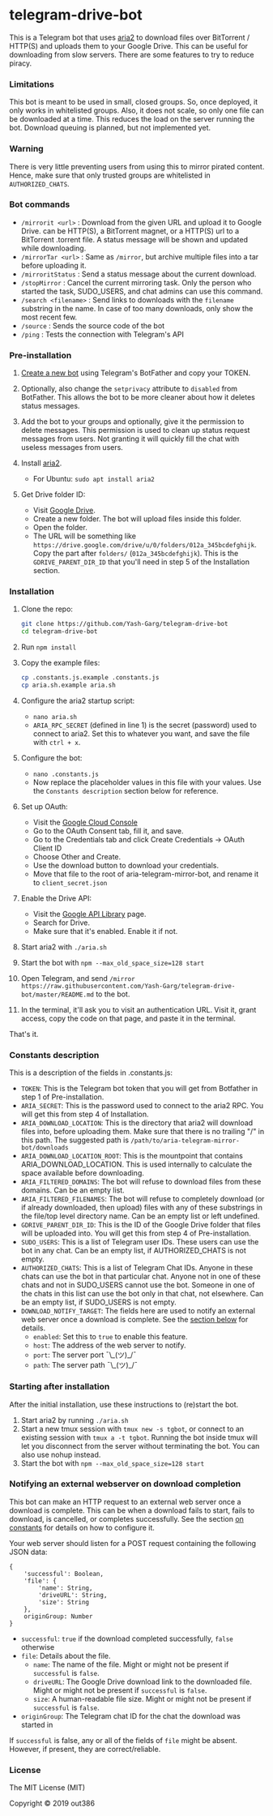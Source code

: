 # telegram-drive-bot

This is a Telegram bot that uses [aria2](https://github.com/aria2/aria2) to download files over BitTorrent / HTTP(S) and uploads them to your Google Drive. This can be useful for downloading from slow servers. There are some features to try to reduce piracy.

### Limitations

This bot is meant to be used in small, closed groups. So, once deployed, it only works in whitelisted groups. Also, it does not scale, so only one file can be downloaded at a time. This reduces the load on the server running the bot. Download queuing is planned, but not implemented yet.

### Warning

There is very little preventing users from using this to mirror pirated content. Hence, make sure that only trusted groups are whitelisted in `AUTHORIZED_CHATS`.

### Bot commands

* `/mirrorit <url>` : Download from the given URL and upload it to Google Drive. <url> can be HTTP(S), a BitTorrent magnet, or a HTTP(S) url to a BitTorrent .torrent file. A status message will be shown and updated while downloading.
* `/mirrorTar <url>` : Same as `/mirror`, but archive multiple files into a tar before uploading it.
* `/mirroritStatus` : Send a status message about the current download.
* `/stopMirror` : Cancel the current mirroring task. Only the person who started the task, SUDO_USERS, and chat admins can use this command.
* `/search <filename>` : Send links to downloads with the `filename` substring in the name. In case of too many downloads, only show the most recent few. 
* `/source` : Sends the source code of the bot
* `/ping` : Tests the connection with Telegram's API

### Pre-installation

1. [Create a new bot](https://core.telegram.org/bots#3-how-do-i-create-a-bot) using Telegram's BotFather and copy your TOKEN.

2. Optionally, also change the `setprivacy` attribute to `disabled` from BotFather. This allows the bot to be more cleaner about how it deletes status messages.

3. Add the bot to your groups and optionally, give it the permission to delete messages. This permission is used to clean up status request messages from users. Not granting it will quickly fill the chat with useless messages from users.

4. Install [aria2](https://github.com/aria2/aria2).
   * For Ubuntu:
     `sudo apt install aria2`

5. Get Drive folder ID:

   * Visit [Google Drive](https://drive.google.com).
   * Create a new folder. The bot will upload files inside this folder.
   * Open the folder.
   * The URL will be something like `https://drive.google.com/drive/u/0/folders/012a_345bcdefghijk`. Copy the part after `folders/` (`012a_345bcdefghijk`). This is the `GDRIVE_PARENT_DIR_ID` that you'll need in step 5 of the Installation section.

### Installation

1. Clone the repo:

   ```bash
   git clone https://github.com/Yash-Garg/telegram-drive-bot
   cd telegram-drive-bot
   ```

2. Run `npm install`

3. Copy the example files:

   ```bash
   cp .constants.js.example .constants.js
   cp aria.sh.example aria.sh
   ```

4. Configure the aria2 startup script:

   * `nano aria.sh`
   * `ARIA_RPC_SECRET` (defined in line 1) is the secret (password) used to connect to aria2. Set this to whatever you want, and save the file with `ctrl + x`.

5. Configure the bot:

   * `nano .constants.js`
   * Now replace the placeholder values in this file with your values. Use the `Constants description` section below for reference.

6. Set up OAuth:

   * Visit the [Google Cloud Console](https://console.developers.google.com/apis/credentials)
   * Go to the OAuth Consent tab, fill it, and save.
   * Go to the Credentials tab and click Create Credentials -> OAuth Client ID
   * Choose Other and Create.
   * Use the download button to download your credentials.
   * Move that file to the root of aria-telegram-mirror-bot, and rename it to `client_secret.json`

7. Enable the Drive API:

   * Visit the [Google API Library](https://console.developers.google.com/apis/library) page.
   * Search for Drive.
   * Make sure that it's enabled. Enable it if not.

8. Start aria2 with `./aria.sh`

9. Start the bot with `npm --max_old_space_size=128 start`

10. Open Telegram, and send `/mirror https://raw.githubusercontent.com/Yash-Garg/telegram-drive-bot/master/README.md` to the bot.

11. In the terminal, it'll ask you to visit an authentication URL. Visit it, grant access, copy the code on that page, and paste it in the terminal.

That's it.

### Constants description

This is a description of the fields in .constants.js:

* `TOKEN`: This is the Telegram bot token that you will get from Botfather in step 1 of Pre-installation.
* `ARIA_SECRET`: This is the password used to connect to the aria2 RPC. You will get this from step 4 of Installation.
* `ARIA_DOWNLOAD_LOCATION`: This is the directory that aria2 will download files into, before uploading them. Make sure that there is no trailing "/" in this path. The suggested path is `/path/to/aria-telegram-mirror-bot/downloads`
* `ARIA_DOWNLOAD_LOCATION_ROOT`: This is the mountpoint that contains ARIA_DOWNLOAD_LOCATION. This is used internally to calculate the space available before downloading.
* `ARIA_FILTERED_DOMAINS`: The bot will refuse to download files from these domains. Can be an empty list.
* `ARIA_FILTERED_FILENAMES`: The bot will refuse to completely download (or if already downloaded, then upload) files with any of these substrings in the file/top level directory name. Can be an empty list or left undefined.
* `GDRIVE_PARENT_DIR_ID`: This is the ID of the Google Drive folder that files will be uploaded into. You will get this from step 4 of Pre-installation.
* `SUDO_USERS`: This is a list of Telegram user IDs. These users can use the bot in any chat. Can be an empty list, if AUTHORIZED_CHATS is not empty.
* `AUTHORIZED_CHATS`: This is a list of Telegram Chat IDs. Anyone in these chats can use the bot in that particular chat. Anyone not in one of these chats and not in SUDO_USERS cannot use the bot. Someone in one of the chats in this list can use the bot only in that chat, not elsewhere. Can be an empty list, if SUDO_USERS is not empty.
* `DOWNLOAD_NOTIFY_TARGET`: The fields here are used to notify an external web server once a download is complete. See the [section below](#Notifying-an-external-webserver-on-download-completion) for details.
   * `enabled`: Set this to `true` to enable this feature.
   * `host`: The address of the web server to notify.
   * `port`: The server port ¯\\\_(ツ)\_/¯
   * `path`: The server path ¯\\\_(ツ)\_/¯

### Starting after installation

After the initial installation, use these instructions to (re)start the bot.

1. Start aria2 by running `./aria.sh`
2. Start a new tmux session with `tmux new -s tgbot`, or connect to an existing session with `tmux a -t tgbot`. Running the bot inside tmux will let you disconnect from the server without terminating the bot. You can also use nohup instead.
3. Start the bot with `npm --max_old_space_size=128 start`

### Notifying an external webserver on download completion

This bot can make an HTTP request to an external web server once a download is complete. This can be when a download fails to start, fails to download, is cancelled, or completes successfully. See the section [on constants](#Constants-description) for details on how to configure it.

Your web server should listen for a POST request containing the following JSON data:

```
{
    'successful': Boolean,
    'file': {
        'name': String,
        'driveURL': String,
        'size': String
    },
    originGroup: Number
}
```

* `successful`: `true` if the download completed successfully, `false` otherwise
* `file`: Details about the file.
   * `name`: The name of the file. Might or might not be present if `successful` is `false`.
   * `driveURL`: The Google Drive download link to the downloaded file. Might or might not be present if `successful` is `false`.
   * `size`: A human-readable file size. Might or might not be present if `successful` is `false`.
* `originGroup`:  The Telegram chat ID for the chat the download was started in

If `successful` is false, any or all of the fields of `file` might be absent. However, if present, they are correct/reliable.

### License
The MIT License (MIT)

Copyright © 2019 out386

